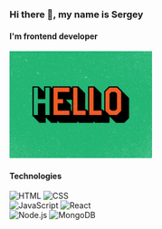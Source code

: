 ### Hi there 👋, my name is Sergey
#### I'm frontend developer

<img src="./images/hello-3.gif" width="50%" height="50%"/>

#### Technologies

![HTML](https://img.shields.io/badge/-HTML-eee?style=flat-square&logo=HTML5)
![CSS](https://img.shields.io/badge/-CSS-eee?style=flat-square&logo=CSS3&logoColor=1572B6)
<br />
![JavaScript](https://img.shields.io/badge/-JavaScript-eee?style=flat-square&logo=javascript&logoColor=555)
![React](https://img.shields.io/badge/-React-eee?style=flat-square&logo=react&logoColor=0088cc)
<br />
![Node.js](https://img.shields.io/badge/-Node.js-eee?style=flat-square&logo=node.js)
![MongoDB](https://img.shields.io/badge/-MongoDB-eee?style=flat-square&logo=mongodb)
